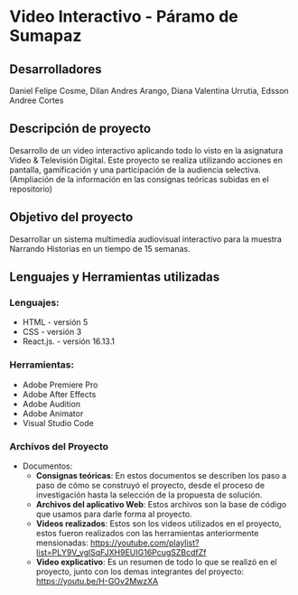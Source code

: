# Video Interactivo - Páramo de Sumapaz

## Desarrolladores
Daniel Felipe Cosme, Dilan Andres Arango, Diana Valentina Urrutia, Edsson Andree Cortes

## Descripción de proyecto
Desarrollo de un video interactivo aplicando todo lo visto en la asignatura Video & Televisión Digital. Este proyecto se realiza utilizando acciones en pantalla, gamificación y una participación de la audiencia selectiva. (Ampliación de la información en las consignas teóricas subidas en el repositorio)

## Objetivo del proyecto
Desarrollar un sistema multimedia audiovisual interactivo para la muestra Narrando Historias en un tiempo de 15 semanas.

## Lenguajes y Herramientas utilizadas
### Lenguajes:
- HTML - versión 5
- CSS - versión 3
- React.js. - versión 16.13.1

### Herramientas:
- Adobe Premiere Pro
- Adobe After Effects
- Adobe Audition
- Adobe Animator
- Visual Studio Code

### Archivos del Proyecto
* Documentos:
  - **Consignas teóricas**: En estos documentos se describen los paso a paso de cómo se construyó el proyecto, desde el proceso de investigación hasta la selección de la propuesta de solución.
  - **Archivos del aplicativo Web**: Estos archivos son la base de código que usamos para darle forma al proyecto.
  - **Videos realizados**: Estos son los videos utilizados en el proyecto, estos fueron realizados con las herramientas anteriormente mensionadas: https://youtube.com/playlist?list=PLY9V_vglSqFJXH9EUIG16PcugSZBcdfZf
  - **Video explicativo**: Es un resumen de todo lo que se realizó en el proyecto, junto con los demas integrantes del proyecto: https://youtu.be/H-GOv2MwzXA 
